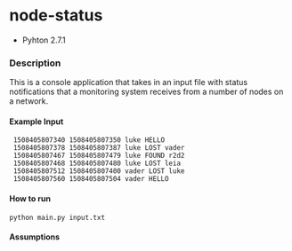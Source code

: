 # node-status

- Pyhton 2.7.1

### Description
This is a console application that takes in an input file with status notifications that a monitoring system receives from a number of nodes on a network.

#### Example Input
```
 1508405807340 1508405807350 luke HELLO
 1508405807378 1508405807387 luke LOST vader
 1508405807467 1508405807479 luke FOUND r2d2
 1508405807468 1508405807480 luke LOST leia
 1508405807512 1508405807400 vader LOST luke
 1508405807560 1508405807504 vader HELLO
```

#### How to run
```
python main.py input.txt
```

#### Assumptions
